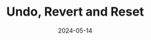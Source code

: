 ---
  title: Undo, Revert and Reset
  draft: true
  date: 2024-05-14
  tags:
    - git
  description: How to Undos?
  aliases:
---